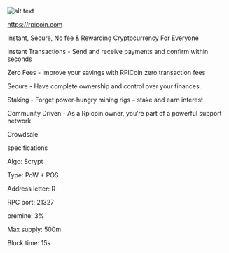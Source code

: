 ![alt text](https://i.imgur.com/QW7p8Vu.jpg)

https://rpicoin.com

Instant, Secure, No fee & Rewarding Cryptocurrency For Everyone

Instant Transactions - Send and receive payments and confirm within seconds

Zero Fees - Improve your savings with RPICoin zero transaction fees

Secure - Have complete ownership and control over your finances.

Staking - Forget power-hungry mining rigs – stake and earn interest

Community Driven - As a Rpicoin owner, you’re part of a powerful support network

Crowdsale

specifications

Algo: Scrypt

Type: PoW + POS

Address letter: R

RPC port: 21327

premine: 3%

Max supply: 500m

Block time: 15s
